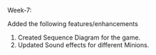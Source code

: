 Week-7: 

Added the following features/enhancements

1. Created Sequence Diagram for the game.
2. Updated Sound effects for different Minions.


